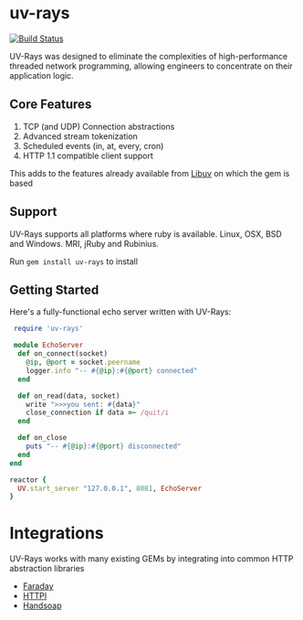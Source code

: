 # uv-rays

[![Build Status](https://travis-ci.org/cotag/uv-rays.svg?branch=master)](https://travis-ci.org/cotag/uv-rays)

UV-Rays was designed to eliminate the complexities of high-performance threaded network programming, allowing engineers to concentrate on their application logic.


## Core Features

1. TCP (and UDP) Connection abstractions
2. Advanced stream tokenization
3. Scheduled events (in, at, every, cron)
4. HTTP 1.1 compatible client support

This adds to the features already available from [Libuv](https://github.com/cotag/libuv) on which the gem is based


## Support

UV-Rays supports all platforms where ruby is available. Linux, OSX, BSD and Windows. MRI, jRuby and Rubinius.

Run `gem install uv-rays` to install


## Getting Started

Here's a fully-functional echo server written with UV-Rays:

```ruby
 require 'uv-rays'

 module EchoServer
  def on_connect(socket)
    @ip, @port = socket.peername
    logger.info "-- #{@ip}:#{@port} connected"
  end

  def on_read(data, socket)
    write ">>>you sent: #{data}"
    close_connection if data =~ /quit/i
  end

  def on_close
    puts "-- #{@ip}:#{@port} disconnected"
  end
end

reactor {
  UV.start_server "127.0.0.1", 8081, EchoServer
}

```

# Integrations

UV-Rays works with many existing GEMs by integrating into common HTTP abstraction libraries

* [Faraday](https://github.com/lostisland/faraday)
* [HTTPI](https://github.com/savonrb/httpi)
* [Handsoap](https://github.com/unwire/handsoap)



